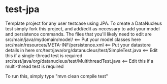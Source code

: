 test-jpa
========

Template project for any user testcase using JPA. 
To create a DataNucleus test simply fork this project, and add/edit as necessary to add your model and persistence commands.
The files that you'll likely need to edit are
src/main/java/mydomain/model/    <== Put your model classes here
src/main/resources/META-INF/persistence.xml    <== Put your datastore details in here
src/test/java/org/datanucleus/test/SimpleTest.java   <== Edit this if a single-thread test is required
src/test/java/org/datanucleus/test/MultithreadTest.java   <== Edit this if a multi-thread test is required

To run this, simply type "mvn clean compile test"
